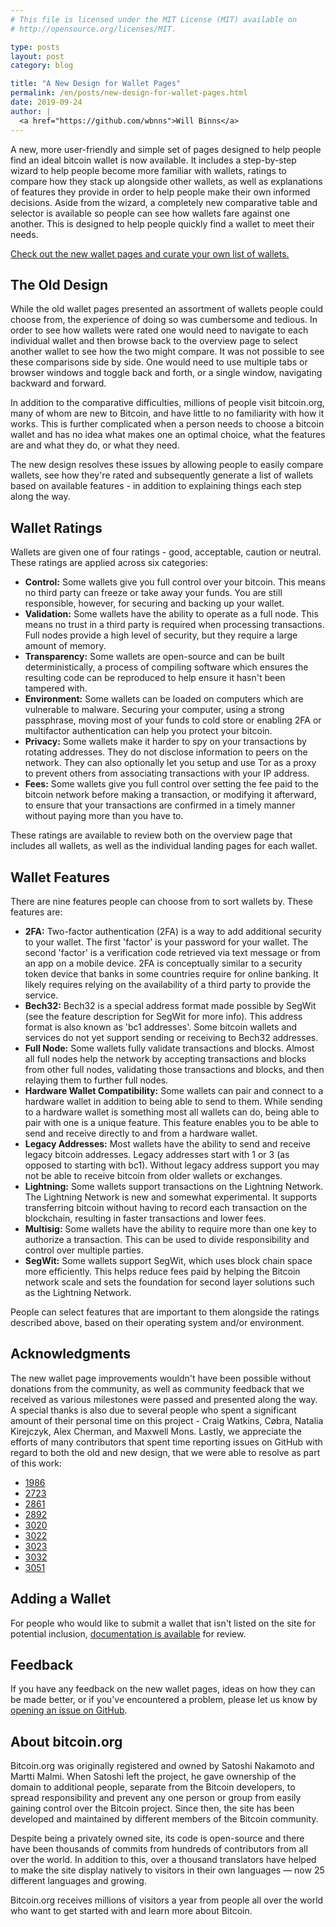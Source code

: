 ```yaml
---
# This file is licensed under the MIT License (MIT) available on
# http://opensource.org/licenses/MIT.

type: posts
layout: post
category: blog

title: "A New Design for Wallet Pages"
permalink: /en/posts/new-design-for-wallet-pages.html
date: 2019-09-24
author: |
  <a href="https://github.com/wbnns">Will Binns</a>
---
```


A new, more user-friendly and simple set of pages designed to help people find
an ideal bitcoin wallet is now available. It includes a step-by-step wizard to
help people become more familiar with wallets, ratings to compare how they stack
up alongside other wallets, as well as explanations of features they provide
in order to help people make their own informed decisions. Aside from the
wizard, a completely new comparative table and selector is available so people
can see how wallets fare against one another. This is designed to help
people quickly find a wallet to meet their needs.

[Check out the new wallet pages and curate your own list of
wallets.](https://bitcoin.org/en/choose-your-wallet)

## The Old Design

While the old wallet pages presented an assortment of wallets people could
choose from, the experience of doing so was cumbersome and tedious. In order to
see how wallets were rated one would need to navigate to each individual wallet
and then browse back to the overview page to select another wallet to see how
the two might compare. It was not possible to see these comparisons side by
side. One would need to use multiple tabs or browser windows and toggle back and
forth, or a single window, navigating backward and forward.

In addition to the comparative difficulties, millions of people visit
bitcoin.org, many of whom are new to Bitcoin, and have little to no familiarity
with how it works. This is further complicated when a person needs to choose a
bitcoin wallet and has no idea what makes one an optimal choice, what the
features are and what they do, or what they need.

The new design resolves these issues by allowing people to easily compare
wallets, see how they're rated and subsequently generate a list of wallets based
on available features - in addition to explaining things each step along the
way.

## Wallet Ratings

Wallets are given one of four ratings - good, acceptable, caution or neutral.
These ratings are applied across six categories:

+ **Control:** Some wallets give you full control over your bitcoin. This means
  no third party can freeze or take away your funds. You are still responsible,
however, for securing and backing up your wallet.
+ **Validation:** Some wallets have the ability to operate as a full node. This
  means no trust in a third party is required when processing transactions. Full
nodes provide a high level of security, but they require a large amount of
memory.
+ **Transparency:** Some wallets are open-source and can be built
  deterministically, a process of compiling software which ensures the resulting
code can be reproduced to help ensure it hasn't been tampered with.
+ **Environment:** Some wallets can be loaded on computers which are vulnerable
  to malware. Securing your computer, using a strong passphrase, moving most of
your funds to cold store or enabling 2FA or multifactor authentication can help
you protect your bitcoin.
+ **Privacy:** Some wallets make it harder to spy on your transactions by
  rotating addresses. They do not disclose information to peers on the network.
They can also optionally let you setup and use Tor as a proxy to prevent others
from associating transactions with your IP address.
+ **Fees:** Some wallets give you full control over setting the fee paid to the
  bitcoin network before making a transaction, or modifying it afterward, to
ensure that your transactions are confirmed in a timely manner without paying
more than you have to.

These ratings are available to review both on the overview page that includes
all wallets, as well as the individual landing pages for each wallet.

## Wallet Features

There are nine features people can choose from to sort wallets by. These
features are:

+ **2FA:** Two-factor authentication (2FA) is a way to add additional security
  to your wallet. The first 'factor' is your password for your wallet. The
second 'factor' is a verification code retrieved via text message or from an app
on a mobile device. 2FA is conceptually similar to a security token device that
banks in some countries require for online banking. It likely requires relying
on the availability of a third party to provide the service.
+ **Bech32:** Bech32 is a special address format made possible by SegWit (see
  the feature description for SegWit for more info). This address format is also
known as 'bc1 addresses'. Some bitcoin wallets and services do not yet support
sending or receiving to Bech32 addresses.
+ **Full Node:** Some wallets fully validate transactions and blocks. Almost all
  full nodes help the network by accepting transactions and blocks from other
full nodes, validating those transactions and blocks, and then relaying them to
further full nodes.
+ **Hardware Wallet Compatibility:** Some wallets can pair and connect to a
  hardware wallet in addition to being able to send to them. While sending to a
hardware wallet is something most all wallets can do, being able to pair with
one is a unique feature. This feature enables you to be able to send and receive
directly to and from a hardware wallet.
+ **Legacy Addresses:** Most wallets have the ability to send and receive legacy
  bitcoin addresses. Legacy addresses start with 1 or 3 (as opposed to starting
with bc1). Without legacy address support you may not be able to receive bitcoin
from older wallets or exchanges.
+ **Lightning:** Some wallets support transactions on the Lightning Network. The
  Lightning Network is new and somewhat experimental. It supports transferring
bitcoin without having to record each transaction on the blockchain, resulting
in faster transactions and lower fees.
+ **Multisig:** Some wallets have the ability to require more than one key to
  authorize a transaction. This can be used to divide responsibility and control
over multiple parties.
+ **SegWit:** Some wallets support SegWit, which uses block chain space more
  efficiently. This helps reduce fees paid by helping the Bitcoin network scale
and sets the foundation for second layer solutions such as the Lightning
Network.

People can select features that are important to them alongside the ratings
described above, based on their operating system and/or environment.

## Acknowledgments

The new wallet page improvements wouldn't have been possible without donations
from the community, as well as community feedback that we received as various
milestones were passed and presented along the way. A special thanks is also
due to several people who spent a significant amount of their personal time on
this project - Craig Watkins, Cøbra, Natalia Kirejczyk, Alex Cherman, and
Maxwell Mons. Lastly, we appreciate the efforts of many contributors that spent
time reporting issues on GitHub with regard to both the old and new design, that
we were able to resolve as part of this work:

+ [1986](https://github.com/bitcoin-dot-org/bitcoin.org/issues/1986)
+ [2723](https://github.com/bitcoin-dot-org/bitcoin.org/issues/2723)
+ [2861](https://github.com/bitcoin-dot-org/bitcoin.org/issues/2861)
+ [2892](https://github.com/bitcoin-dot-org/bitcoin.org/issues/2892)
+ [3020](https://github.com/bitcoin-dot-org/bitcoin.org/issues/3020)
+ [3022](https://github.com/bitcoin-dot-org/bitcoin.org/issues/3022)
+ [3023](https://github.com/bitcoin-dot-org/bitcoin.org/issues/3023)
+ [3032](https://github.com/bitcoin-dot-org/bitcoin.org/issues/3032)
+ [3051](https://github.com/bitcoin-dot-org/bitcoin.org/issues/3051)

## Adding a Wallet

For people who would like to submit a wallet that isn't listed on the site for
potential inclusion, [documentation is
available](https://github.com/bitcoin-dot-org/bitcoin.org/blob/master/docs/managing-wallets.md)
for review.

## Feedback

If you have any feedback on the new wallet pages, ideas on how they can be made
better, or if you've encountered a problem, please let us know by [opening an
issue on GitHub](https://github.com/bitcoin-dot-org/bitcoin.org/issues/new).

## About bitcoin.org

Bitcoin.org was originally registered and owned by Satoshi Nakamoto and Martti
Malmi. When Satoshi left the project, he gave ownership of the domain to
additional people, separate from the Bitcoin developers, to spread
responsibility and prevent any one person or group from easily gaining control
over the Bitcoin project. Since then, the site has been developed and maintained
by different members of the Bitcoin community.

Despite being a privately owned site, its code is open-source and there have
been thousands of commits from hundreds of contributors from all over the world.
In addition to this, over a thousand translators have helped to make the site
display natively to visitors in their own languages — now 25 different languages
and growing.

Bitcoin.org receives millions of visitors a year from people all over the world
who want to get started with and learn more about Bitcoin.
